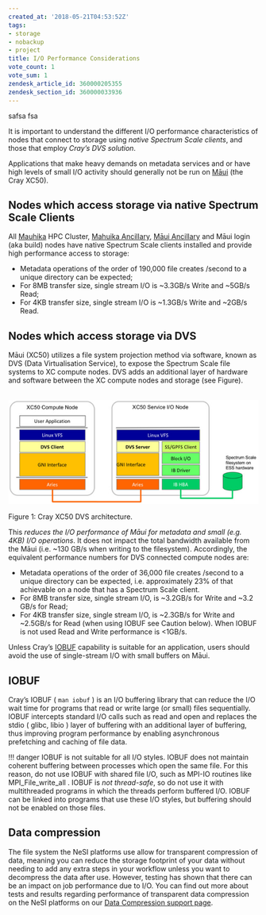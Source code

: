 ```yaml
---
created_at: '2018-05-21T04:53:52Z'
tags:
- storage
- nobackup
- project
title: I/O Performance Considerations
vote_count: 1
vote_sum: 1
zendesk_article_id: 360000205355
zendesk_section_id: 360000033936
---
```



safsa fsa

It is important to understand the different I/O performance
characteristics of nodes that connect to storage using *native Spectrum
Scale clients*, and those that employ *Cray’s DVS* *solution*.

Applications that make heavy demands on metadata services and or have
high levels of small I/O activity should generally not be run on
[Māui](../../Scientific_Computing/The_NeSI_High_Performance_Computers/Maui.md) (the Cray
XC50).

## Nodes which access storage via native Spectrum Scale Clients

All [Mauhika](../../Scientific_Computing/The_NeSI_High_Performance_Computers/Mahuika.md)
HPC Cluster, [Mahuika Ancillary](../../Scientific_Computing/The_NeSI_High_Performance_Computers/Mahuika.md),
[Māui Ancillary](../../Scientific_Computing/The_NeSI_High_Performance_Computers/Maui_Ancillary.md) and
Māui login (aka build) nodes have native Spectrum Scale clients
installed and provide high performance access to storage:

- Metadata operations of the order of 190,000 file creates /second to
    a unique directory can be expected;
- For 8MB transfer size, single stream I/O is ~3.3GB/s Write and
    ~5GB/s Read;
- For 4KB transfer size, single stream I/O is ~1.3GB/s Write and
    ~2GB/s Read.

## Nodes which access storage via DVS

Māui (XC50) utilizes a file system projection method via software, known
as DVS (Data Virtualisation Service), to expose the Spectrum Scale file
systems to XC compute nodes. DVS adds an additional layer of hardware
and software between the XC compute nodes and storage (see Figure).

 ![cray\_xc50.jpg](../../assets/images/I-O_Performance_Considerations.jpg)

Figure 1: Cray XC50 DVS architecture.

This *reduces the I/O performance of Māui for metadata and small (e.g.
4KB) I/O operations*. It does not impact the total bandwidth available
from the Māui (i.e. ~130 GB/s when writing to the filesystem).
Accordingly, the equivalent performance numbers for DVS connected
compute nodes are:

- Metadata operations of the order of 36,000 file creates /second to a
    unique directory can be expected, i.e. approximately 23% of that
    achievable on a node that has a Spectrum Scale client.
- For 8MB transfer size, single stream I/O, is ~3.2GB/s for Write and
    ~3.2 GB/s for Read;
- For 4KB transfer size, single stream I/O, is ~2.3GB/s for Write and
    ~2.5GB/s for Read (when using IOBUF see Caution below).
    When IOBUF is not used Read and Write performance is &lt;1GB/s.

Unless Cray’s  [IOBUF](#iobuf)
 capability is suitable for an application, users should avoid
the use of single-stream I/O with small buffers on Māui.

## IOBUF

Cray’s IOBUF ( `man iobuf` ) is an
I/O buffering library that can reduce the I/O wait time for programs
that read or write large (or small) files sequentially. IOBUF intercepts
standard I/O calls such as read and open and replaces the
stdio (
glibc, libio ) layer of buffering
with an additional layer of buffering, thus improving program
performance by enabling asynchronous prefetching and caching of file
data.

!!! danger
    IOBUF is not suitable for all I/O styles. IOBUF does not
    maintain coherent buffering between processes which open the same file.
    For this reason, do not use IOBUF with shared file I/O, such as MPI-IO
    routines like MPI_File_write_all .
    IOBUF is *not thread-safe*, so do not use it with multithreaded programs in
    which the threads perform buffered I/O. IOBUF can be linked into
    programs that use these I/O styles, but buffering should not be enabled
    on those files.

## Data compression

The file system the NeSI platforms use allow for transparent compression
of data, meaning you can reduce the storage footprint of your data
without needing to add any extra steps in your workflow unless you want
to decompress the data after use. However, testing has shown that there
can be an impact on job performance due to I/O. You can find out more
about tests and results regarding performance of transparent
data compression on the NeSI platforms on our
[Data Compression support page](../../Storage/File_Systems_and_Quotas/Data_Compression.md).
